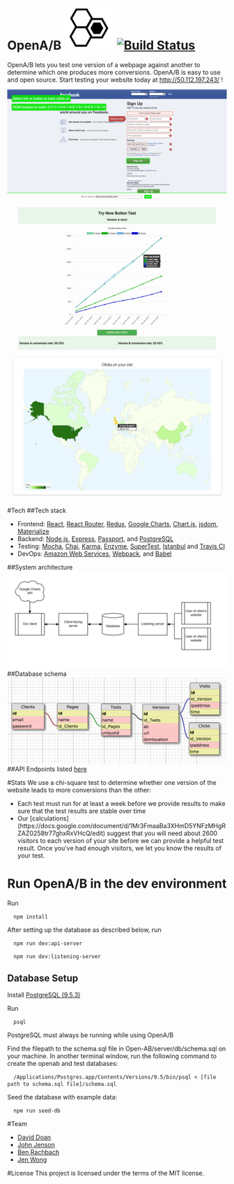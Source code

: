 
# OpenA/B <img src="https://github.com/Open-AB/Open-AB/blob/develop/client/assets/images/logo.png" height=100> [![Build Status](https://travis-ci.org/Open-AB/Open-AB.svg?branch=develop)](https://travis-ci.org/Open-AB/Open-AB)

OpenA/B lets you test one version of a webpage against another to determine which one produces more conversions. OpenA/B is easy to use and open source. Start testing your website today at http://50.112.197.243/ !


![](https://github.com/brachbach/Open-AB/blob/readme/readmeImages/createTestScreenshot.png)
![](https://github.com/brachbach/Open-AB/blob/readme/readmeImages/testScreenshot.png)
![](https://github.com/brachbach/Open-AB/blob/readme/readmeImages/mapScreenshot.png)

#Tech
##Tech stack
- Frontend: [React](https://facebook.github.io/react/), [React Router](https://github.com/reactjs/react-router), [Redux](https://github.com/reactjs/redux), [Google Charts](https://developers.google.com/chart/interactive/docs/gallery/intensitymap?csw=1), [Chart.js](http://www.chartjs.org/), [jsdom](https://github.com/tmpvar/jsdom), [Materialize](http://materializecss.com/)
- Backend: [Node.js](https://nodejs.org/en/), [Express](http://expressjs.com/), [Passport](http://passportjs.org/), and [PostgreSQL](http://www.postgresql.org/)
- Testing: [Mocha](https://mochajs.org/), [Chai](http://chaijs.com/), [Karma](https://karma-runner.github.io/1.0/index.html), [Enzyme](http://airbnb.io/enzyme/), [SuperTest](https://github.com/visionmedia/supertest), [Istanbul](https://gotwarlost.github.io/istanbul/) and [Travis CI](https://travis-ci.org/)
- DevOps: [Amazon Web Services](https://aws.amazon.com/), [Webpack](https://webpack.github.io/), and [Babel](https://babeljs.io/)

##System architecture
![](https://github.com/brachbach/Open-AB/blob/readme/readmeImages/architectureDiagram.png)
##Database schema
![](https://github.com/brachbach/Open-AB/blob/readme/readmeImages/dbSchema.png)
##API
Endpoints listed [here](https://docs.google.com/document/d/1cEe9q_WKtF1gGvOY8mKO_YykiCYgUz5TyzkhNTzbVjw/edit#heading=h.3gm4p7cgyg85)

#Stats
We use a chi-square test to determine whether one version of the website leads to more conversions than the other:<ul>
<li>Each test must run for at least a week before we provide results to make sure that the test results are stable over time
<li>Our [calculations](https://docs.google.com/document/d/1Mr3FmaaBa3XHmD5YNFzMHgRZAZ0258tr77ghxRxVHcQ/edit) suggest that you will need about 2600 visitors to each version of your site before we can provide a helpful test result. Once you've had enough visitors, we let you know the results of your test.
</ul>

# Run OpenA/B in the dev environment
Run
```
  npm install
```

After setting up the database as described below, run
```
  npm run dev:api-server
```
```
  npm run dev:listening-server
```
## Database Setup
Install [PostgreSQL (9.5.3)](https://www.postgresql.org/download/)

Run
```
  psql
```
PostgreSQL must always be running while using OpenA/B

Find the filepath to the schema.sql file in Open-AB/server/db/schema.sql on your machine. In another terminal window, run the following command to create the openab and test databases:
```
  /Applications/Postgres.app/Contents/Versions/9.5/bin/psql < [file path to schema.sql file]/schema.sql
```

Seed the database with example data:

```
  npm run seed-db
```

#Team
- [David Doan](https://github.com/david-doan)
- [John Jenson](https://github.com/JRRJ)
- [Ben Rachbach](https://github.com/brachbach)
- [Jen Wong](https://github.com/jenjwong)

#License
This project is licensed under the terms of the MIT license.

